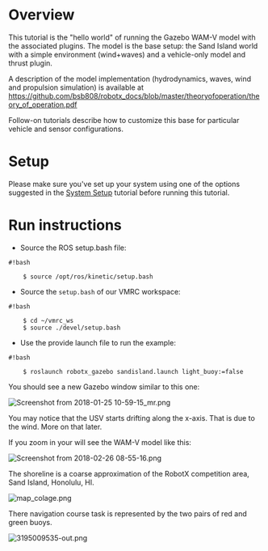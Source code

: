 # Overview

This tutorial is the "hello world" of running the Gazebo WAM-V model with the associated plugins.  The model is the base setup: the Sand Island world with a simple environment (wind+waves) and a vehicle-only model and thrust plugin.  

A description of the model implementation (hydrodynamics, waves, wind and propulsion simulation) is available at https://github.com/bsb808/robotx_docs/blob/master/theoryofoperation/theory_of_operation.pdf

Follow-on tutorials describe how to customize this base for particular vehicle and sensor configurations.

# Setup

Please make sure you've set up your system using one of the options suggested in the [System Setup](https://bitbucket.org/osrf/vmrc/wiki/tutorials/) tutorial before running this tutorial.

# Run instructions

* Source the ROS setup.bash file:

```
#!bash
    
    $ source /opt/ros/kinetic/setup.bash

```

* Source the `setup.bash` of our VMRC workspace:

```
#!bash
    
    $ cd ~/vmrc_ws
    $ source ./devel/setup.bash

```

* Use the provide launch file to run the example:

```
#!bash

    $ roslaunch robotx_gazebo sandisland.launch light_buoy:=false

```

You should see a new Gazebo window similar to this one:

![Screenshot from 2018-01-25 10-59-15_mr.png](https://bitbucket.org/repo/BgXLzgM/images/2097879520-Screenshot%20from%202018-01-25%2010-59-15_mr.png)

You may notice that the USV starts drifting along the x-axis.  That is due to the wind.  More on that later.

If you zoom in your will see the WAM-V model like this:

![Screenshot from 2018-02-26 08-55-16.png](https://bitbucket.org/repo/BgXLzgM/images/4154749175-Screenshot%20from%202018-02-26%2008-55-16.png)

The shoreline is a coarse approximation of the RobotX competition area, Sand Island, Honolulu, HI.  

![map_colage.png](https://bitbucket.org/repo/BgXLzgM/images/869375701-map_colage.png)

There navigation course task is represented by the two pairs of red and green buoys.

![3195009535-out.png](https://bitbucket.org/repo/BgXLzgM/images/3465846643-3195009535-out.png)